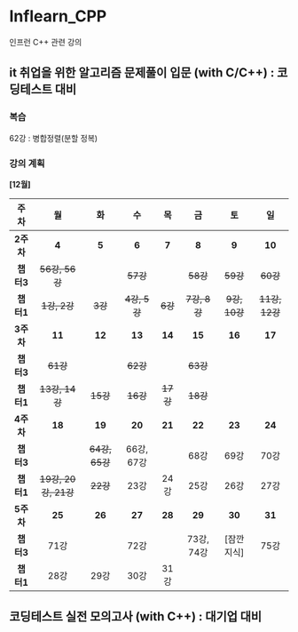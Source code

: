 # Inflearn_CPP
인프런 C++ 관련 강의

## it 취업을 위한 알고리즘 문제풀이 입문 (with C/C++) : 코딩테스트 대비
### 복습
62강 : 병합정렬(분할 정복)
### 강의 계획
**[12월]**

|주차|월|화|수|목|금|토|일|
|:--:|:--:|:--:|:--:|:--:|:--:|:--:|:--:|
|**2주차**|**4**|**5**|**6**|**7**|**8**|**9**|**10**|
|**챕터3**|~~56강, 56강~~||~~57강~~||~~58강~~|~~59강~~|~~60강~~|
|**챕터1**|~~1강, 2강~~|~~3강~~|~~4강, 5강~~|~~6강~~|~~7강, 8강~~|~~9강, 10강~~|~~11강, 12강~~|
|**3주차**|**11**|**12**|**13**|**14**|**15**|**16**|**17**|
|**챕터3**|~~61강~~||~~62강~~||~~63강~~|||
|**챕터1**|~~13강, 14강~~|~~15강~~|~~16강~~|~~17강~~|~~18강~~|||
|**4주차**|**18**|**19**|**20**|**21**|**22**|**23**|**24**|
|**챕터3**||~~64강, 65강~~|66강, 67강||68강|69강|70강|
|**챕터1**|~~19강, 20강, 21강~~|~~22강~~|23강|24강|25강|26강|27강|
|**5주차**|**25**|**26**|**27**|**28**|**29**|**30**|**31**|
|**챕터3**|71강||72강||73강, 74강|[잠깐 지식]|75강|
|**챕터1**|28강|29강|30강|31강||||




## 코딩테스트 실전 모의고사 (with C++) : 대기업 대비


